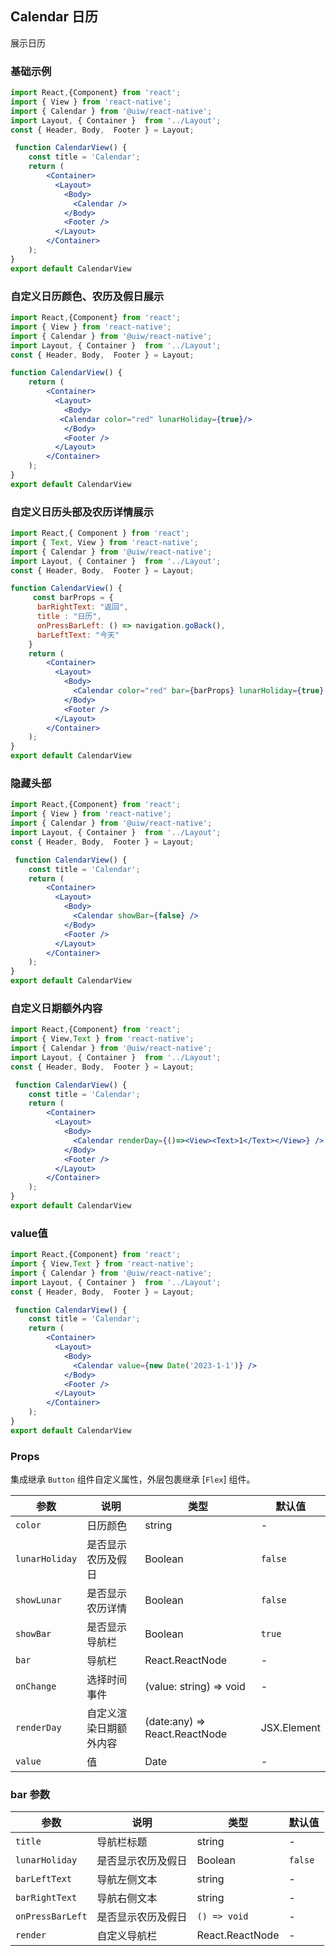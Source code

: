 Calendar 日历 
---

展示日历

### 基础示例

```jsx  mdx:preview
import React,{Component} from 'react';
import { View } from 'react-native';
import { Calendar } from '@uiw/react-native';
import Layout, { Container }  from '../Layout';
const { Header, Body,  Footer } = Layout;

 function CalendarView() {
    const title = 'Calendar';
    return (
        <Container>
          <Layout>
            <Body>
              <Calendar />
            </Body>
            <Footer />
          </Layout>
        </Container>
    );
}
export default CalendarView
```

### 自定义日历颜色、农历及假日展示

```jsx  mdx:preview
import React,{Component} from 'react';
import { View } from 'react-native';
import { Calendar } from '@uiw/react-native';
import Layout, { Container }  from '../Layout';
const { Header, Body,  Footer } = Layout;

function CalendarView() {
    return (
        <Container>
          <Layout>
            <Body>
           <Calendar color="red" lunarHoliday={true}/>
            </Body>
            <Footer />
          </Layout>
        </Container>
    );
}
export default CalendarView

```

### 自定义日历头部及农历详情展示

```jsx  mdx:preview
import React,{ Component } from 'react';
import { Text, View } from 'react-native';
import { Calendar } from '@uiw/react-native';
import Layout, { Container }  from '../Layout';
const { Header, Body,  Footer } = Layout;

function CalendarView() {
     const barProps = {
      barRightText: "返回",
      title : "日历",
      onPressBarLeft: () => navigation.goBack(), 
      barLeftText: "今天" 
    }
    return (
        <Container>
          <Layout>
            <Body>
              <Calendar color="red" bar={barProps} lunarHoliday={true} showLunar={true}/>
            </Body>
            <Footer />
          </Layout>
        </Container>
    );
}
export default CalendarView
```

### 隐藏头部

```jsx  mdx:preview
import React,{Component} from 'react';
import { View } from 'react-native';
import { Calendar } from '@uiw/react-native';
import Layout, { Container }  from '../Layout';
const { Header, Body,  Footer } = Layout;

 function CalendarView() {
    const title = 'Calendar';
    return (
        <Container>
          <Layout>
            <Body>
              <Calendar showBar={false} />
            </Body>
            <Footer />
          </Layout>
        </Container>
    );
}
export default CalendarView
```

### 自定义日期额外内容

```jsx  mdx:preview
import React,{Component} from 'react';
import { View,Text } from 'react-native';
import { Calendar } from '@uiw/react-native';
import Layout, { Container }  from '../Layout';
const { Header, Body,  Footer } = Layout;

 function CalendarView() {
    const title = 'Calendar';
    return (
        <Container>
          <Layout>
            <Body>
              <Calendar renderDay={()=><View><Text>1</Text></View>} />
            </Body>
            <Footer />
          </Layout>
        </Container>
    );
}
export default CalendarView
```

### value值

```jsx  mdx:preview
import React,{Component} from 'react';
import { View,Text } from 'react-native';
import { Calendar } from '@uiw/react-native';
import Layout, { Container }  from '../Layout';
const { Header, Body,  Footer } = Layout;

 function CalendarView() {
    const title = 'Calendar';
    return (
        <Container>
          <Layout>
            <Body>
              <Calendar value={new Date('2023-1-1')} />
            </Body>
            <Footer />
          </Layout>
        </Container>
    );
}
export default CalendarView
```

### Props

集成继承 `Button` 组件自定义属性，外层包裹继承 [`Flex`] 组件。

| 参数 | 说明 | 类型 | 默认值 |
|------|------|-----|------|
| `color` | 日历颜色 | string | - |
| `lunarHoliday` | 是否显示农历及假日 | Boolean | `false` |
| `showLunar` | 是否显示农历详情 | Boolean | `false` |
| `showBar` | 是否显示导航栏 | Boolean | `true` |
| `bar` | 导航栏 | React.ReactNode | - |
| `onChange` | 选择时间事件 |  (value: string) => void | - |
| `renderDay` | 自定义渲染日期额外内容 | (date:any) => React.ReactNode | JSX.Element | - |
| `value` | 值 |  Date | - |


### bar 参数
| 参数 | 说明 | 类型 | 默认值 |
|------|------|-----|------|
| `title` | 导航栏标题 | string | - |
| `lunarHoliday` | 是否显示农历及假日 | Boolean | `false` |
| `barLeftText` | 导航左侧文本 | string | - |
| `barRightText` | 导航右侧文本 | string | - |
| `onPressBarLeft` | 是否显示农历及假日 | `() => void` | - |
| `render` | 自定义导航栏 | React.ReactNode | - |